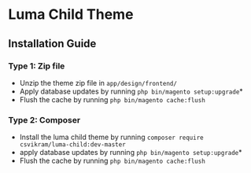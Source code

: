# Luma Child Theme


## Installation Guide

### Type 1: Zip file

 - Unzip the theme zip file in `app/design/frontend/`
 - Apply database updates by running `php bin/magento setup:upgrade`\*
 - Flush the cache by running `php bin/magento cache:flush`

### Type 2: Composer

 - Install the luma child theme by running `composer require csvikram/luma-child:dev-master`
 - apply database updates by running `php bin/magento setup:upgrade`\*
 - Flush the cache by running `php bin/magento cache:flush`
